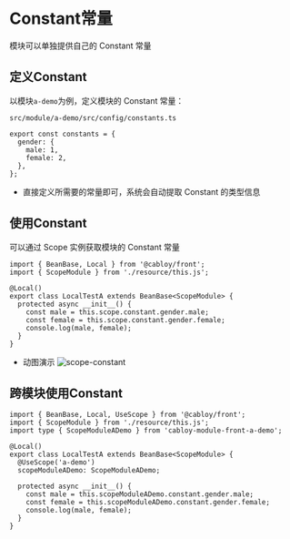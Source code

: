 # Constant常量

模块可以单独提供自己的 Constant 常量

## 定义Constant

以模块`a-demo`为例，定义模块的 Constant 常量：

`src/module/a-demo/src/config/constants.ts`

```typescript{2-5}
export const constants = {
  gender: {
    male: 1,
    female: 2,
  },
};
```

- 直接定义所需要的常量即可，系统会自动提取 Constant 的类型信息

## 使用Constant

可以通过 Scope 实例获取模块的 Constant 常量

```typescript{7-9}
import { BeanBase, Local } from '@cabloy/front';
import { ScopeModule } from './resource/this.js';

@Local()
export class LocalTestA extends BeanBase<ScopeModule> {
  protected async __init__() {
    const male = this.scope.constant.gender.male;
    const female = this.scope.constant.gender.female;
    console.log(male, female);
  }
}
```

- 动图演示
  ![scope-constant](https://cabloy-1258265067.cos.ap-shanghai.myqcloud.com/image/scope-constant.gif)

## 跨模块使用Constant

```typescript{3,7-8,11-13}
import { BeanBase, Local, UseScope } from '@cabloy/front';
import { ScopeModule } from './resource/this.js';
import type { ScopeModuleADemo } from 'cabloy-module-front-a-demo';

@Local()
export class LocalTestA extends BeanBase<ScopeModule> {
  @UseScope('a-demo')
  scopeModuleADemo: ScopeModuleADemo;

  protected async __init__() {
    const male = this.scopeModuleADemo.constant.gender.male;
    const female = this.scopeModuleADemo.constant.gender.female;
    console.log(male, female);
  }
}
```
